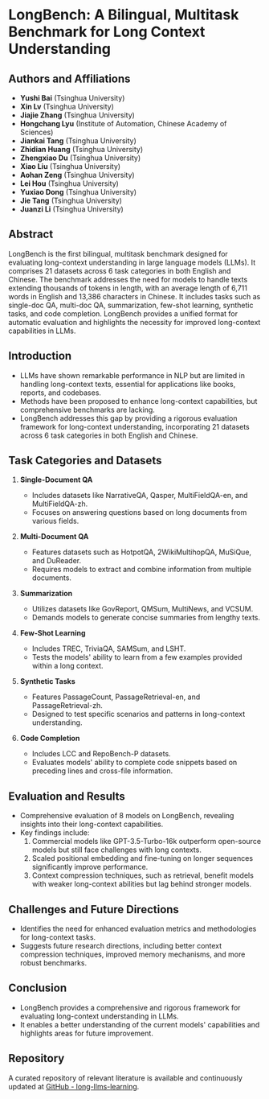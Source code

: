 # LongBench: A Bilingual, Multitask Benchmark for Long Context Understanding

## Authors and Affiliations
- **Yushi Bai** (Tsinghua University)
- **Xin Lv** (Tsinghua University)
- **Jiajie Zhang** (Tsinghua University)
- **Hongchang Lyu** (Institute of Automation, Chinese Academy of Sciences)
- **Jiankai Tang** (Tsinghua University)
- **Zhidian Huang** (Tsinghua University)
- **Zhengxiao Du** (Tsinghua University)
- **Xiao Liu** (Tsinghua University)
- **Aohan Zeng** (Tsinghua University)
- **Lei Hou** (Tsinghua University)
- **Yuxiao Dong** (Tsinghua University)
- **Jie Tang** (Tsinghua University)
- **Juanzi Li** (Tsinghua University)

## Abstract
LongBench is the first bilingual, multitask benchmark designed for evaluating long-context understanding in large language models (LLMs). It comprises 21 datasets across 6 task categories in both English and Chinese. The benchmark addresses the need for models to handle texts extending thousands of tokens in length, with an average length of 6,711 words in English and 13,386 characters in Chinese. It includes tasks such as single-doc QA, multi-doc QA, summarization, few-shot learning, synthetic tasks, and code completion. LongBench provides a unified format for automatic evaluation and highlights the necessity for improved long-context capabilities in LLMs.

## Introduction
- LLMs have shown remarkable performance in NLP but are limited in handling long-context texts, essential for applications like books, reports, and codebases.
- Methods have been proposed to enhance long-context capabilities, but comprehensive benchmarks are lacking.
- LongBench addresses this gap by providing a rigorous evaluation framework for long-context understanding, incorporating 21 datasets across 6 task categories in both English and Chinese.

## Task Categories and Datasets
1. **Single-Document QA**
   - Includes datasets like NarrativeQA, Qasper, MultiFieldQA-en, and MultiFieldQA-zh.
   - Focuses on answering questions based on long documents from various fields.

2. **Multi-Document QA**
   - Features datasets such as HotpotQA, 2WikiMultihopQA, MuSiQue, and DuReader.
   - Requires models to extract and combine information from multiple documents.

3. **Summarization**
   - Utilizes datasets like GovReport, QMSum, MultiNews, and VCSUM.
   - Demands models to generate concise summaries from lengthy texts.

4. **Few-Shot Learning**
   - Includes TREC, TriviaQA, SAMSum, and LSHT.
   - Tests the models' ability to learn from a few examples provided within a long context.

5. **Synthetic Tasks**
   - Features PassageCount, PassageRetrieval-en, and PassageRetrieval-zh.
   - Designed to test specific scenarios and patterns in long-context understanding.

6. **Code Completion**
   - Includes LCC and RepoBench-P datasets.
   - Evaluates models' ability to complete code snippets based on preceding lines and cross-file information.

## Evaluation and Results
- Comprehensive evaluation of 8 models on LongBench, revealing insights into their long-context capabilities.
- Key findings include:
  1. Commercial models like GPT-3.5-Turbo-16k outperform open-source models but still face challenges with long contexts.
  2. Scaled positional embedding and fine-tuning on longer sequences significantly improve performance.
  3. Context compression techniques, such as retrieval, benefit models with weaker long-context abilities but lag behind stronger models.

## Challenges and Future Directions
- Identifies the need for enhanced evaluation metrics and methodologies for long-context tasks.
- Suggests future research directions, including better context compression techniques, improved memory mechanisms, and more robust benchmarks.

## Conclusion
- LongBench provides a comprehensive and rigorous framework for evaluating long-context understanding in LLMs.
- It enables a better understanding of the current models' capabilities and highlights areas for future improvement.

## Repository
A curated repository of relevant literature is available and continuously updated at [GitHub - long-llms-learning](https://github.com/Strivin0311/long-llms-learning).